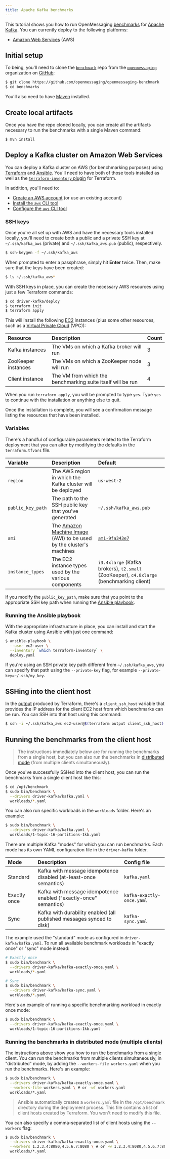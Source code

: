 ```yaml
---
title: Apache Kafka benchmarks
---
```


This tutorial shows you how to run OpenMessaging [benchmarks](..) for [Apache Kafka](https://kafka.apache.org). You can currently deploy to the following platforms:

* [Amazon Web Services](#deploy-a-kafka-cluster-on-amazon-web-services) (AWS)

## Initial setup

To being, you'll need to clone the [`benchmark`](https://github.com/openmessaging/openmessaging-benchmark) repo from the [`openmessaging`](https://github.com/openmessaging) organization on [GitHub](https://github.com):

```bash
$ git clone https://github.com/openmessaging/openmessaging-benchmark
$ cd benchmarks
```

You'll also need to have [Maven](https://maven.apache.org/install.html) installed.

## Create local artifacts

Once you have the repo cloned locally, you can create all the artifacts necessary to run the benchmarks with a single Maven command:

```bash
$ mvn install
```

## Deploy a Kafka cluster on Amazon Web Services

You can deploy a Kafka cluster on AWS (for benchmarking purposes) using [Terraform](https://terraform.io/) and [Ansible](http://docs.ansible.com/ansible/latest/intro_installation.html). You'll need to have both of those tools installed as well as the [`terraform-inventory` plugin](https://github.com/adammck/terraform-inventory) for Terraform.

In addition, you'll need to:

* [Create an AWS account](https://aws.amazon.com/account/) (or use an existing account)
* [Install the `aws` CLI tool](https://aws.amazon.com/cli/)
* [Configure the `aws` CLI tool](http://docs.aws.amazon.com/cli/latest/userguide/cli-chap-getting-started.html)

### SSH keys

Once you're all set up with AWS and have the necessary tools installed locally, you'll need to create both a public and a private SSH key at `~/.ssh/kafka_aws` (private) and `~/.ssh/kafka_aws.pub` (public), respectively.

```bash
$ ssh-keygen -f ~/.ssh/kafka_aws
```

When prompted to enter a passphrase, simply hit **Enter** twice. Then, make sure that the keys have been created:

```bash
$ ls ~/.ssh/kafka_aws*
```

With SSH keys in place, you can create the necessary AWS resources using just a few Terraform commands:

```bash
$ cd driver-kafka/deploy
$ terraform init
$ terraform apply
```

This will install the following [EC2](https://aws.amazon.com/ec2) instances (plus some other resources, such as a [Virtual Private Cloud](https://aws.amazon.com/vpc/) (VPC)):

Resource | Description | Count
:--------|:------------|:-----
Kafka instances | The VMs on which a Kafka broker will run | 3
ZooKeeper instances | The VMs on which a ZooKeeper node will run | 3
Client instance | The VM from which the benchmarking suite itself will be run | 4

When you run `terraform apply`, you will be prompted to type `yes`. Type `yes` to continue with the installation or anything else to quit.

Once the installation is complete, you will see a confirmation message listing the resources that have been installed.

### Variables

There's a handful of configurable parameters related to the Terraform deployment that you can alter by modifying the defaults in the `terraform.tfvars` file.

Variable | Description | Default
:--------|:------------|:-------
`region` | The AWS region in which the Kafka cluster will be deployed | `us-west-2`
`public_key_path` | The path to the SSH public key that you've generated | `~/.ssh/kafka_aws.pub`
`ami` | The [Amazon Machine Image](http://docs.aws.amazon.com/AWSEC2/latest/UserGuide/AMIs.html) (AWI) to be used by the cluster's machines | [`ami-9fa343e7`](https://access.redhat.com/articles/3135091)
`instance_types` | The EC2 instance types used by the various components | `i3.4xlarge` (Kafka brokers), `t2.small` (ZooKeeper), `c4.8xlarge` (benchmarking client)

If you modify the `public_key_path`, make sure that you point to the appropriate SSH key path when running the [Ansible playbook](#running-the-ansible-playbook).

### Running the Ansible playbook

With the appropriate infrastructure in place, you can install and start the Kafka cluster using Ansible with just one command:

```bash
$ ansible-playbook \
  --user ec2-user \
  --inventory `which terraform-inventory` \
  deploy.yaml
```

If you're using an SSH private key path different from `~/.ssh/kafka_aws`, you can specify that path using the `--private-key` flag, for example `--private-key=~/.ssh/my_key`.

## SSHing into the client host

In the [output](https://www.terraform.io/intro/getting-started/outputs.html) produced by Terraform, there's a `client_ssh_host` variable that provides the IP address for the client EC2 host from which benchmarks can be run. You can SSH into that host using this command:

```bash
$ ssh -i ~/.ssh/kafka_aws ec2-user@$(terraform output client_ssh_host)
```

<a id="single-client-mode"></a>
## Running the benchmarks from the client host

> The instructions immediately below are for running the benchmarks from a single host, but you  can also run the benchmarks in [distributed mode](#distributed-mode) (from multiple clients simultaneously).

Once you've successfully SSHed into the client host, you can run the benchmarks from a single client host like this:

```bash
$ cd /opt/benchmark
$ sudo bin/benchmark \
  --drivers driver-kafka/kafka.yaml \
  workloads/*.yaml
```

You can also run specific workloads in the `workloads` folder. Here's an example:

```bash
$ sudo bin/benchmark \
  --drivers driver-kafka/kafka.yaml \
  workloads/1-topic-16-partitions-1kb.yaml
```

There are multiple Kafka "modes" for which you can run benchmarks. Each mode has its own YAML configuration file in the `driver-kafka` folder.

Mode | Description | Config file
:----|:------------|:-----------
Standard | Kafka with message idempotence disabled (at-least-once semantics) | `kafka.yaml`
Exactly once | Kafka with message idempotence enabled ("exactly-once" semantics) | `kafka-exactly-once.yaml`
Sync | Kafka with durability enabled (all published messages synced to disk) | `kafka-sync.yaml`

The example used the "standard" mode as configured in `driver-kafka/kafka.yaml`. To run all available benchmark workloads in "exactly once" or "sync" mode instead:

```bash
# Exactly once
$ sudo bin/benchmark \
  --drivers driver-kafka/kafka-exactly-once.yaml \
  workloads/*.yaml

# Sync
$ sudo bin/benchmark \
  --drivers driver-kafka/kafka-sync.yaml \
  workloads/*.yaml
```

Here's an example of running a specific benchmarking workload in exactly once mode:

```bash
$ sudo bin/benchmark \
  --drivers driver-kafka/kafka-exactly-once.yaml \
  workloads/1-topic-16-partitions-1kb.yaml
```

<a id="distributed-mode"></a>
### Running the benchmarks in distributed mode (multiple clients)

The instructions [above](#single-client-mode) show you how to run the benchmarks from a single client. You can run the benchmarks from multiple clients simultaneously, in "distributed" mode, by adding the `--workers-file workers.yaml` when you run the benchmarks. Here's an example:

```bash
$ sudo bin/benchmark \
  --drivers driver-kafka/kafka-exactly-once.yaml \
  --workers-file workers.yaml \ # or -wf workers.yaml
  workloads/*.yaml
```

> Ansible automatically creates a `workers.yaml` file in the `/opt/benchmark` directory during the deployment process. This file contains a list of client hosts created by Terraform. You won't need to modify this file.

You can also specify a comma-separated list of client hosts using the `--workers` flag:

```bash
$ sudo bin/benchmark \
  --drivers driver-kafka/kafka-exactly-once.yaml \
  --workers 1.2.3.4:8080,4.5.6.7:8080 \ # or -w 1.2.3.4:8080,4.5.6.7:8080
  workloads/*.yaml
```

